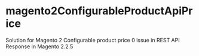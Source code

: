 # magento2ConfigurableProductApiPrice
Solution for Magento 2 Configurable product price 0  issue in REST API Response in Magento 2.2.5

